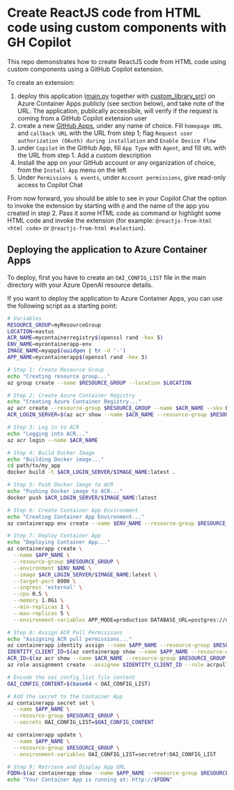 # Create ReactJS code from HTML code using custom components with GH Copilot

This repo demonstrates how to create ReactJS code from HTML code using custom components using a GitHub Copilot extension.

To create an extension:

1) deploy this application ([main.py](/main.py) together with [custom_library_src](/custom_library_src/)) on Azure Container Apps publicly (see section below), and take note of the URL. The application, publically accessible, will verify if the request is coming from a GitHub Copilot extension user
2) create a new [GitHub Apps](https://github.com/settings/apps), under any name of choice. Fill ```homepage URL``` and ```callback URL``` with the URL from step 1; flag ```Request user authorization (OAuth) during installation``` and ```Enable Device Flow```
3) under ```Copilot``` in the GitHub App, fill ```App Type``` with ```Agent```, and fill ```URL``` with the URL from step 1. Add a custom description
4) Install the app on your GitHub account or any organization of choice, from the ```Install App``` menu on the left
5) Under ```Permissions & events```, under ```Account permissions```, give read-only access to Copilot Chat

From now forward, you should be able to see in your Copilot Chat the option to invoke the extension by starting with ```@``` and the name of the app you created in step 2.
Pass it some HTML code as command or highlight some HTML code and invoke the extension (for example: ```@reactjs-from-html <html code>``` or ```@reactjs-from-html #selection```).

## Deploying the application to Azure Container Apps

To deploy, first you have to create an ```OAI_CONFIG_LIST``` file in the main directory with your Azure OpenAI resource details.

If you want to deploy the application to Azure Container Apps, you can use the following script as a starting point:

```bash
# Variables
RESOURCE_GROUP=myResourceGroup
LOCATION=eastus
ACR_NAME=mycontainerregistry$(openssl rand -hex 5)
ENV_NAME=mycontainerapp-env
IMAGE_NAME=myapp$(uuidgen | tr -d '-')
APP_NAME=mycontainerapp$(openssl rand -hex 5)

# Step 1: Create Resource Group
echo "Creating resource group..."
az group create --name $RESOURCE_GROUP --location $LOCATION

# Step 2: Create Azure Container Registry
echo "Creating Azure Container Registry..."
az acr create --resource-group $RESOURCE_GROUP --name $ACR_NAME --sku Basic --admin-enabled true
ACR_LOGIN_SERVER=$(az acr show --name $ACR_NAME --resource-group $RESOURCE_GROUP --query loginServer --output tsv)

# Step 3: Log in to ACR
echo "Logging into ACR..."
az acr login --name $ACR_NAME

# Step 4: Build Docker Image
echo "Building Docker image..."
cd path/to/my_app
docker build -t $ACR_LOGIN_SERVER/$IMAGE_NAME:latest .

# Step 5: Push Docker Image to ACR
echo "Pushing Docker image to ACR..."
docker push $ACR_LOGIN_SERVER/$IMAGE_NAME:latest

# Step 6: Create Container App Environment
echo "Creating Container App Environment..."
az containerapp env create --name $ENV_NAME --resource-group $RESOURCE_GROUP --location $LOCATION

# Step 7: Deploy Container App
echo "Deploying Container App..."
az containerapp create \
  --name $APP_NAME \
  --resource-group $RESOURCE_GROUP \
  --environment $ENV_NAME \
  --image $ACR_LOGIN_SERVER/$IMAGE_NAME:latest \
  --target-port 8000 \
  --ingress 'external' \
  --cpu 0.5 \
  --memory 1.0Gi \
  --min-replicas 1 \
  --max-replicas 5 \
  --environment-variables APP_MODE=production DATABASE_URL=postgres://user:password@dbserver:5432/mydb

# Step 8: Assign ACR Pull Permissions
echo "Assigning ACR pull permissions..."
az containerapp identity assign --name $APP_NAME --resource-group $RESOURCE_GROUP
IDENTITY_CLIENT_ID=$(az containerapp show --name $APP_NAME --resource-group $RESOURCE_GROUP --query identity.principalId --output tsv)
ACR_ID=$(az acr show --name $ACR_NAME --resource-group $RESOURCE_GROUP --query id --output tsv)
az role assignment create --assignee $IDENTITY_CLIENT_ID --role acrpull --scope $ACR_ID

# Encode the oai_config_list file content
OAI_CONFIG_CONTENT=$(base64 < OAI_CONFIG_LIST)

# Add the secret to the Container App
az containerapp secret set \
  --name $APP_NAME \
  --resource-group $RESOURCE_GROUP \
  --secrets OAI_CONFIG_LIST=$OAI_CONFIG_CONTENT

az containerapp update \
  --name $APP_NAME \
  --resource-group $RESOURCE_GROUP \
  --environment-variables OAI_CONFIG_LIST=secretref:OAI_CONFIG_LIST

# Step 9: Retrieve and Display App URL
FQDN=$(az containerapp show --name $APP_NAME --resource-group $RESOURCE_GROUP --query properties.configuration.ingress.fqdn --output tsv)
echo "Your Container App is running at: http://$FQDN"
```
